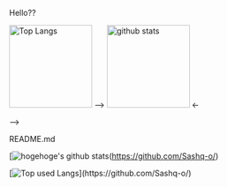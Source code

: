 <!-- ![github-readme-stats](https://git-hub-readme-stats-clone-31uf.vercel.app/api/?username=Sashq-o)
![github-readme-stats](https://git-hub-readme-stats-clone-31uf.vercel.app/api/top-langs/?username=Sashq-o) -->
Hello??
<p align="left"> 
  <img alt="Top Langs" height="150px" src="https://git-hub-readme-stats-clone-31uf.vercel.app/api//top-langs/?username=Sashq-o&layout=compact&show_icons=true&theme=onedark" /> -->
  <img alt="github stats" height="150px" src="https://git-hub-readme-stats-clone-31uf.vercel.app/api?username=Sashq-o&theme=onedark&show_icons=ture" />
<- </p> -->


README.md
<!-- リポジトリステータス -->
[![hogehoge's github stats](https://git-hub-readme-stats-clone-31uf.vercel.app/api//top-langs/?username=Sashq-o&layout=compact&show_icons=true&theme=onedark)(https://github.com/Sashq-o/)

<!-- ソースコード統計 -->
[![Top used Langs]([https://github-readme-stats.vercel.app/api/top-langs/?username=Sashq-o&count_private=true&layout=compact&theme=tokyonight](https://git-hub-readme-stats-clone-31uf.vercel.app/api?username=Sashq-o&theme=onedark&show_icons=ture)https://git-hub-readme-stats-clone-31uf.vercel.app/api?username=Sashq-o&theme=onedark&show_icons=ture)](https://github.com/Sashq-o/)

